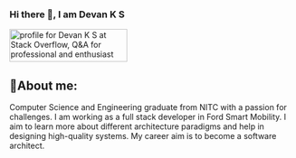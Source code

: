 ### Hi there 👋, I am Devan K S
<a href="https://stackoverflow.com/users/13027997/devan-k-s"><img src="https://stackoverflow.com/users/flair/13027997.png?theme=dark" width="208" height="58" alt="profile for Devan K S at Stack Overflow, Q&amp;A for professional and enthusiast programmers" title="profile for Devan K S at Stack Overflow, Q&amp;A for professional and enthusiast programmers"></a>

## 🎯About me:

Computer Science and Engineering graduate from NITC with a passion for challenges. I am working as a full stack developer in Ford Smart Mobility. I aim to learn more about different architecture paradigms and help in designing high-quality systems. My career aim is to become a software architect.


<!--
**devanks/devanks** is a ✨ _special_ ✨ repository because its `README.md` (this file) appears on your GitHub profile.

Here are some ideas to get you started:

- 🔭 I’m currently working on ...
- 🌱 I’m currently learning ...
- 👯 I’m looking to collaborate on ...
- 🤔 I’m looking for help with ...
- 💬 Ask me about ...
- 📫 How to reach me: ...
- 😄 Pronouns: ...
- ⚡ Fun fact: ...
-->
